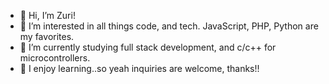 - 👋 Hi, I’m Zuri!
- 👀 I’m interested in all things code, and tech. JavaScript, PHP, Python are my favorites.
- 🌱 I’m currently studying full stack development, and c/c++ for microcontrollers.
- 💞️ I enjoy learning..so yeah inquiries are welcome, thanks!!


<!---
zuriBarnes/zuriBarnes is a ✨ special ✨ repository because its `README.md` (this file) appears on your GitHub profile.
You can click the Preview link to take a look at your changes.
--->
